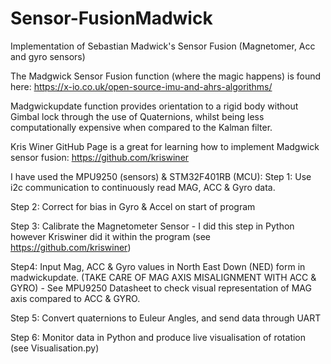 # Sensor-FusionMadwick
Implementation of Sebastian Madwick's Sensor Fusion (Magnetomer, Acc and gyro sensors)

The Madgwick Sensor Fusion function (where the magic happens) is found here: https://x-io.co.uk/open-source-imu-and-ahrs-algorithms/ 


Madgwickupdate function provides orientation to a rigid body without Gimbal lock through the use of Quaternions, whilst being less computationally expensive when compared to the Kalman filter.

Kris Winer GitHub Page is a great for learning how to implement Madgwick sensor fusion: https://github.com/kriswiner

I have used the MPU9250 (sensors) & STM32F401RB (MCU):
 Step 1: Use i2c communication to continuously read  MAG, ACC & Gyro data.
 
 Step 2: Correct for bias in Gyro & Accel on start of program
 
 Step 3: Calibrate the Magnetometer Sensor - I did this step in Python  however Kriswiner did it within the program (see https://github.com/kriswiner)
 
 Step4: Input Mag, ACC & Gyro values in North East Down (NED) form in madwickupdate. (TAKE CARE OF MAG AXIS MISALIGNMENT WITH ACC & GYRO) - See MPU9250 Datasheet to check visual representation of MAG axis compared to ACC & GYRO.
 
 Step 5: Convert quaternions to Euleur Angles, and send data through UART
 
 Step 6: Monitor data in Python and produce live visualisation of rotation (see Visualisation.py)

